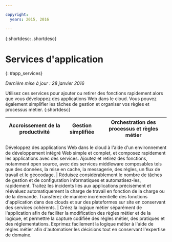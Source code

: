 ```yaml
---

copyright:
  years: 2015, 2016

---
```



{:shortdesc: .shortdesc} 

# Services d'application
{: #app_services}

*Dernière mise à jour : 28 janvier 2016*

Utilisez ces services pour ajouter ou retirer des fonctions rapidement alors que vous développez des applications Web dans le cloud. Vous pouvez également simplifier les tâches
de gestion et organiser vos règles et processus métier. 
{:shortdesc}


Accroissement de la productivité | Gestion simplifiée | Orchestration des processus et règles métier
--- | --- | ---
Développez des applications Web dans le cloud à l'aide d'un environnement de développement intégré Web simple et complet, et composez rapidement les
applications avec des services. Ajoutez et retirez des fonctions, notamment open source, avec des services middleware composables tels que des données, la mise en
cache, la messagerie, des règles, un flux de travail et le géocodage. | Réduisez considérablement le nombre de tâches de gestion et de configuration informatiques et automatisez-les, rapidement. Traitez les incidents liés
aux applications précisément et réévaluez automatiquement la charge de travail en fonction de la charge ou de la demande. Transférez de manière incrémentielle des
fonctions d'application dans des clouds et sur des plateformes sur site en conservant des services cohérents. | Créez la logique métier séparément de l'application afin de faciliter la modification des règles métier et de la logique, et permettre la capture codifiée des
règles métier, des pratiques et des réglementations. Exprimez facilement la logique métier à l'aide de règles métier afin d'automatiser les décisions tout en
conservant l'expertise de domaine.

